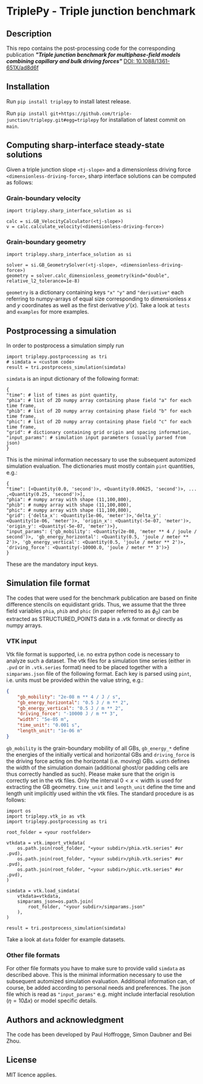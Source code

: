 # TriplePy - Triple junction benchmark

## Description
This repo contains the post-processing code for the corresponding publication
_**"Triple junction benchmark for multiphase-field models combining capillary and bulk driving forces"**_
[DOI: 10.1088/1361-651X/ad8d6f](https://doi.org/10.1088/1361-651X/ad8d6f)

## Installation
Run `pip install triplepy` to install latest release.

Run `pip install git+https://github.com/triple-junction/triplepy.git#egg=triplepy` for installation of latest commit on `main`.

## Computing sharp-interface steady-state solutions
Given a triple junction slope `<tj-slope>` and a dimensionless driving force `<dimensionless-driving-force>`, sharp interface solutions can be computed as follows:

### Grain-boundary velocity
```python3
import triplepy.sharp_interface_solution as si

calc = si.GB_VelocityCalculator(<tj-slope>)
v = calc.calculate_velocity(<dimensionless-driving-force>)
```

### Grain-boundary geometry
```python3
import triplepy.sharp_interface_solution as si

solver = si.GB_GeometrySolver(<tj-slope>, <dimensionless-driving-force>)
geometry = solver.calc_dimensionless_geometry(kind="double", relative_l2_tolerance=1e-8)
```
`geometry` is a dictionary containing keys `"x"` `"y"` and `"derivative"` each referring to numpy-arrays of equal size corresponding to dimensionless $x$ and $y$ coordinates as well as the first derivative $y'(x)$.
Take a look at `tests` and `examples` for more examples.

## Postprocessing a simulation
In order to postprocess a simulation simply run
```python3
import triplepy.postprocessing as tri
# simdata = <custom code>
result = tri.postprocess_simulation(simdata)
```
`simdata` is an input dictionary of the following format:
```python3
{
"time": # list of times as pint quantity,
"phia": # list of 2D numpy array containing phase field "a" for each time frame,
"phib": # list of 2D numpy array containing phase field "b" for each time frame,
"phic": # list of 2D numpy array containing phase field "c" for each time frame,
"grid": # dictionary containing grid origin and spacing information,
"input_params": # simulation input parameters (usually parsed from json)
}
```
This is the minimal information necessary to use the subsequent automized simulation evaluation.
The dictionaries must mostly contain `pint` quantities, e.g.:
```python3
{
"time": [<Quantity(0.0, 'second')>, <Quantity(0.00625, 'second')>, ... ,<Quantity(0.25, 'second')>],
"phia": # numpy array with shape (11,100,800),
"phib": # numpy array with shape (11,100,800),
"phic": # numpy array with shape (11,100,800),
"grid": {'delta_x': <Quantity(1e-06, 'meter')>,'delta_y': <Quantity(1e-06, 'meter')>, 'origin_x': <Quantity(-5e-07, 'meter')>, 'origin_y': <Quantity(-5e-07, 'meter')>},
"input_params": {'gb_mobility': <Quantity(2e-08, 'meter ** 4 / joule / second')>, 'gb_energy_horizontal': <Quantity(0.5, 'joule / meter ** 2')>, 'gb_energy_vertical': <Quantity(0.5, 'joule / meter ** 2')>, 'driving_force': <Quantity(-10000.0, 'joule / meter ** 3')>}
}
```
These are the mandatory input keys.

## Simulation file format
The codes that were used for the benchmark publication are based on finite difference stencils on equidistant grids.
Thus, we assume that the three field variables `phia`, `phib` and `phic` (in paper referred to as $\phi_0$) can be extracted as STRUCTURED_POINTS data in a .vtk format or directly as numpy arrays.

### VTK input
Vtk file format is supported, i.e. no extra python code is necessary to analyze such a dataset.
The vtk files for a simulation time series (either in `.pvd` or in `.vtk.series` format) need to be placed together with a `simparams.json` file of the following format.
Each key is parsed using `pint`, i.e. units must be provided within the value string, e.g.:
```json
{
    "gb_mobility": "2e-08 m ** 4 / J / s",
    "gb_energy_horizontal": "0.5 J / m ** 2",
    "gb_energy_vertical": "0.5 J / m ** 2",
    "driving_force": "-10000 J / m ** 3",
    "width": "5e-05 m",
    "time_unit": "0.001 s",
    "length_unit": "1e-06 m"
}
```
`gb_mobility` is the grain-boundary mobility of all GBs, `gb_energy_*` define the energies of the initially vertical and horizontal GBs and `driving_force` is the driving force acting on the horizontal (i.e. moving) GBs.
`width` defines the width of the simulation domain (additional ghost/or padding cells are thus correctly handled as such).
Please make sure that the origin is correctly set in the vtk files. Only the interval $0<x<\text{width}$ is used for extracting the GB geometry.
`time_unit` and `length_unit` define the time and length unit implicitly used within the vtk files.
The standard procedure is as follows:
```python3
import os
import triplepy.vtk_io as vtk
import triplepy.postprocessing as tri

root_folder = <your rootfolder>

vtkdata = vtk.import_vtkdata(
    os.path.join(root_folder, "<your subdir>/phia.vtk.series" #or .pvd),
    os.path.join(root_folder, "<your subdir>/phib.vtk.series" #or .pvd),
    os.path.join(root_folder, "<your subdir>/phic.vtk.series" #or .pvd),
)

simdata = vtk.load_simdata(
    vtkdata=vtkdata,
    simparams_json=os.path.join(
        root_folder, "<your subdir>/simparams.json"
    ),
)

result = tri.postprocess_simulation(simdata)
```


Take a look at `data` folder for example datasets.
### Other file formats
For other file formats you have to make sure to provide valid `simdata` as described above. 
This is the minimal information necessary to use the subsequent automized simulation evaluation.
Additional information can, of course, be added according to personal needs and preferences. The json file which is read as `"input_params"` e.g. might include interfacial resolution ($\eta=10\Delta x$) or model specific details.

## Authors and acknowledgment
The code has been developed by Paul Hoffrogge, Simon Daubner and Bei Zhou.

## License
MIT licence applies.

